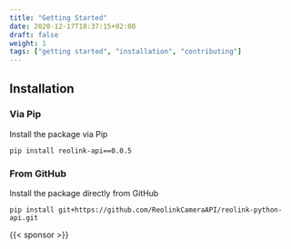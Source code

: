 ```yaml
---
title: "Getting Started"
date: 2020-12-17T18:37:15+02:00
draft: false
weight: 1
tags: ["getting started", "installation", "contributing"]
---
```


## Installation

### Via Pip

Install the package via Pip

    pip install reolink-api==0.0.5

### From GitHub

Install the package directly from GitHub

    pip install git+https://github.com/ReolinkCameraAPI/reolink-python-api.git

{{< sponsor >}}
